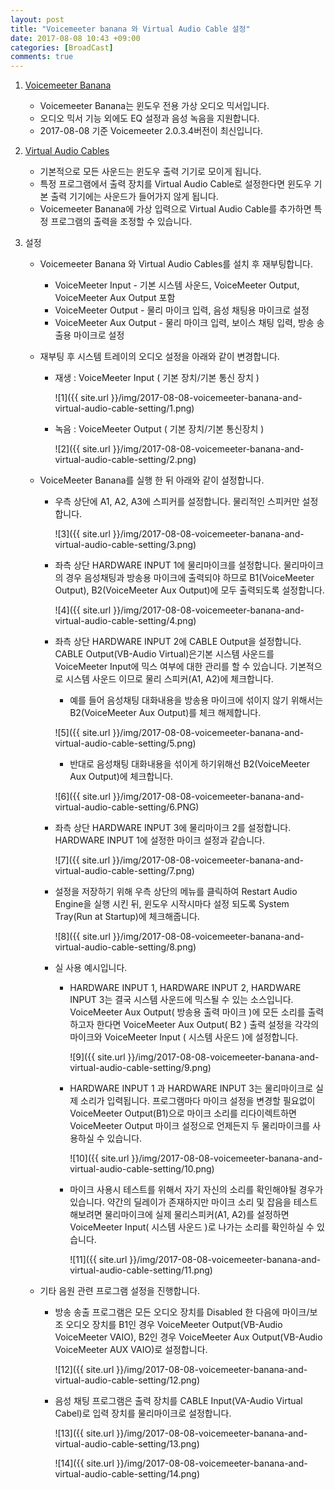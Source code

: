 ```yaml
---
layout: post
title: "Voicemeeter banana 와 Virtual Audio Cable 설정"
date: 2017-08-08 10:43 +09:00
categories: [BroadCast]
comments: true
---
```


1. [Voicemeeter Banana](http://www.vb-audio.com/Voicemeeter/banana.htm)

   * Voicemeeter Banana는 윈도우 전용 가상 오디오 믹서입니다. 
   * 오디오 믹서 기능 외에도 EQ 설정과 음성 녹음을 지원합니다.
   * 2017-08-08 기준 Voicemeeter 2.0.3.4버전이 최신입니다.

2. [Virtual Audio Cables](http://www.vb-audio.com/Cable/index.htm)

   * 기본적으로 모든 사운드는 윈도우 출력 기기로 모이게 됩니다.
   * 특정 프로그램에서 출력 장치를 Virtual Audio Cable로 설정한다면 윈도우 기본 출력 기기에는 사운드가 들어가지 않게 됩니다.
   * Voicemeeter Banana에 가상 입력으로 Virtual Audio Cable를 추가하면 특정 프로그램의 출력을 조정할 수 있습니다.

3. 설정

   * Voicemeeter Banana 와 Virtual Audio Cables를 설치 후 재부팅합니다.

     * VoiceMeeter Input - 기본 시스템 사운드, VoiceMeeter Output, VoiceMeeter Aux Output 포함
     * VoiceMeeter Output - 물리 마이크 입력, 음성 채팅용 마이크로 설정
     * VoiceMeeter Aux Output - 물리 마이크 입력, 보이스 채팅 입력, 방송 송출용 마이크로 설정

   * 재부팅 후 시스템 트레이의 오디오 설정을 아래와 같이 변경합니다.

     * 재생 : VoiceMeeter Input ( 기본 장치/기본 통신 장치 )

       ![1]({{ site.url }}/img/2017-08-08-voicemeeter-banana-and-virtual-audio-cable-setting/1.png)

     * 녹음 : VoiceMeeter Output ( 기본 장치/기본 통신장치 )

       ![2]({{ site.url }}/img/2017-08-08-voicemeeter-banana-and-virtual-audio-cable-setting/2.png)

   * VoiceMeeter Banana를 실행 한 뒤 아래와 같이 설정합니다.

     * 우측 상단에 A1, A2, A3에 스피커를 설정합니다. 물리적인 스피커만 설정합니다.

       ![3]({{ site.url }}/img/2017-08-08-voicemeeter-banana-and-virtual-audio-cable-setting/3.png)

     * 좌측 상단 HARDWARE INPUT 1에 물리마이크를 설정합니다. 물리마이크의 경우 음성채팅과 방송용 마이크에 출력되야 하므로 B1(VoiceMeeter Output), B2(VoiceMeeter Aux Output)에 모두 출력되도록 설정합니다.

       ![4]({{ site.url }}/img/2017-08-08-voicemeeter-banana-and-virtual-audio-cable-setting/4.png)

     * 좌측 상단 HARDWARE INPUT 2에 CABLE Output을 설정합니다. CABLE Output(VB-Audio Virtual)은기본 시스템 사운드를 VoiceMeeter Input에 믹스 여부에 대한 관리를 할 수 있습니다. 기본적으로 시스템 사운드 이므로 물리 스피커(A1, A2)에 체크합니다.

       * 예를 들어 음성채팅 대화내용을 방송용 마이크에 섞이지 않기 위해서는 B2(VoiceMeeter Aux Output)를 체크 해제합니다.

       ![5]({{ site.url }}/img/2017-08-08-voicemeeter-banana-and-virtual-audio-cable-setting/5.png)

       * 반대로 음성채팅 대화내용을 섞이게 하기위해선 B2(VoiceMeeter Aux Output)에 체크합니다.

       ![6]({{ site.url }}/img/2017-08-08-voicemeeter-banana-and-virtual-audio-cable-setting/6.PNG)

     * 좌측 상단 HARDWARE INPUT 3에 물리마이크 2를 설정합니다. HARDWARE INPUT 1에 설정한 마이크 설정과 같습니다.

       ![7]({{ site.url }}/img/2017-08-08-voicemeeter-banana-and-virtual-audio-cable-setting/7.png)

     * 설정을 저장하기 위해 우측 상단의 메뉴를 클릭하여 Restart Audio Engine을 실행 시킨 뒤, 윈도우 시작시마다 설정 되도록 System Tray(Run at Startup)에 체크해줍니다.

       ![8]({{ site.url }}/img/2017-08-08-voicemeeter-banana-and-virtual-audio-cable-setting/8.png)

     * 실 사용 예시입니다.

       * HARDWARE INPUT 1, HARDWARE INPUT 2, HARDWARE INPUT 3는 결국 시스템 사운드에 믹스될 수 있는 소스입니다. VoiceMeeter Aux Output( 방송용 출력 마이크 )에 모든 소리를 출력하고자 한다면 VoiceMeeter Aux Output( B2 ) 출력 설정을 각각의 마이크와 VoiceMeeter Input ( 시스템 사운드 )에 설정합니다.

         ![9]({{ site.url }}/img/2017-08-08-voicemeeter-banana-and-virtual-audio-cable-setting/9.png)

       * HARDWARE INPUT 1 과 HARDWARE INPUT 3는 물리마이크로 실제 소리가 입력됩니다. 프로그램마다 마이크 설정을 변경할 필요없이 VoiceMeeter Output(B1)으로 마이크 소리를 리다이렉트하면 VoiceMeeter Output 마이크 설정으로 언제든지 두 물리마이크를 사용하실 수 있습니다.

         ![10]({{ site.url }}/img/2017-08-08-voicemeeter-banana-and-virtual-audio-cable-setting/10.png)

       * 마이크 사용시 테스트를 위해서 자기 자신의 소리를 확인해야될 경우가 있습니다. 약간의 딜레이가 존재하지만 마이크 소리 및 잡음을 테스트해보려면 물리마이크에 실제 물리스피커(A1, A2)를 설정하면 VoiceMeeter Input( 시스템 사운드 )로 나가는 소리를 확인하실 수 있습니다.

         ![11]({{ site.url }}/img/2017-08-08-voicemeeter-banana-and-virtual-audio-cable-setting/11.png)

   * 기타 음원 관련 프로그램 설정을 진행합니다.

     * 방송 송출 프로그램은 모든 오디오 장치를 Disabled 한 다음에 마이크/보조 오디오 장치를 B1인 경우 VoiceMeeter Output(VB-Audio VoiceMeeter VAIO), B2인 경우 VoiceMeeter Aux Output(VB-Audio VoiceMeeter AUX VAIO)로 설정합니다.

       ![12]({{ site.url }}/img/2017-08-08-voicemeeter-banana-and-virtual-audio-cable-setting/12.png)

     * 음성 채팅 프로그램은 출력 장치를 CABLE Input(VA-Audio Virtual Cabel)로 입력 장치를 물리마이크로 설정합니다.

       ![13]({{ site.url }}/img/2017-08-08-voicemeeter-banana-and-virtual-audio-cable-setting/13.png)

       ![14]({{ site.url }}/img/2017-08-08-voicemeeter-banana-and-virtual-audio-cable-setting/14.png)

     ​

     ​
